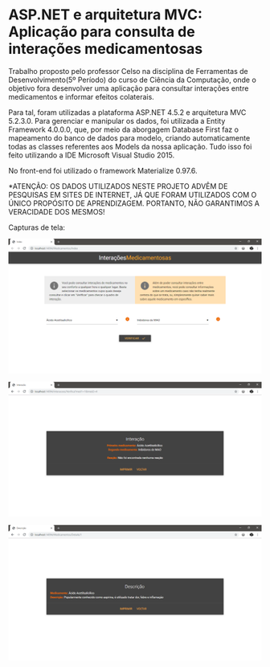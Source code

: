 # ASP.NET e arquitetura MVC: Aplicação para consulta de interações medicamentosas 

  Trabalho proposto pelo professor Celso na disciplina de Ferramentas de Desenvolvimento(5º Período) do curso de Ciência da Computação, onde o objetivo fora desenvolver uma aplicação para consultar interações entre medicamentos e informar efeitos colaterais.
  
  Para tal, foram utilizadas a plataforma ASP.NET 4.5.2 e arquitetura MVC 5.2.3.0. Para gerenciar e manipular os dados, foi utilizada a Entity Framework 4.0.0.0, que, por meio da aborgagem Database First faz o mapeamento do banco de dados para modelo, criando automaticamente todas as classes referentes aos Models da nossa aplicação. Tudo isso foi feito utilizando a IDE Microsoft Visual Studio 2015.
   
  No front-end foi utilizado o framework Materialize 0.97.6.
  
  
*ATENÇÃO: OS DADOS UTILIZADOS NESTE PROJETO ADVÊM DE PESQUISAS EM SITES DE INTERNET, JÁ QUE FORAM UTILIZADOS COM O ÚNICO PROPÓSITO DE APRENDIZAGEM. PORTANTO, NÃO GARANTIMOS A VERACIDADE DOS MESMOS!
  
  
Capturas de tela:

![Captura página inicial](screenshots/captura_inicio.png)

![Captura reação entre medicamentos](screenshots/captura_interacao.png)

![Captura detalhes medicamento](screenshots/captura_detalhes.png)
